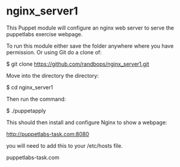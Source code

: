 nginx_server1
=============

This Puppet module will configure an nginx web server to serve the puppetlabs exercise webpage.



To run this module either save the folder anywhere where you have permission. Or using Git do a clone of:

$ git clone https://github.com/randbops/nginx_server1.git

Move into the directory the directory:

$ cd nginx_server1

Then run the command:

$ ./puppetapply

This should then install and configure Nginx to show a webpage:

http://puppetlabs-task.com:8080

you will need to add this to your /etc/hosts file.

<ipaddress>  puppetlabs-task.com
